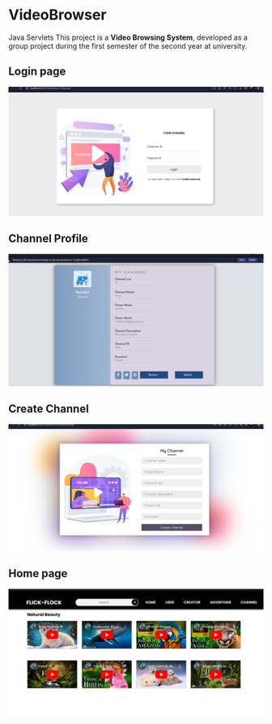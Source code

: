 # VideoBrowser
Java Servlets
This project is a **Video Browsing System**, developed as a group project during the first semester of the second year at university.  

## Login page
![image alert](https://github.com/AvishkaRodrigooo/VideoBrowser/blob/main/LoginPage.png)

## Channel Profile
![image alert](https://github.com/AvishkaRodrigooo/VideoBrowser/blob/main/ChannelProfile.png)

## Create Channel
![image alert](https://github.com/AvishkaRodrigooo/VideoBrowser/blob/main/CreateChannel.png)

## Home page
![image alert](https://github.com/AvishkaRodrigooo/VideoBrowser/blob/main/Home.png)




